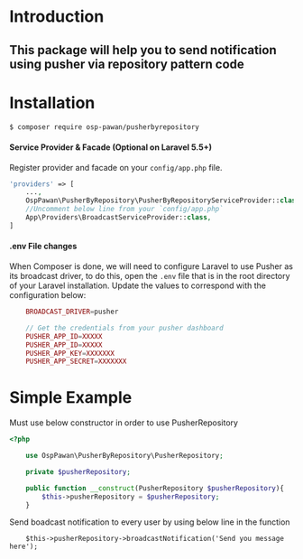 # Introduction
## This package will help you to send notification using pusher via repository pattern code

# Installation

```bash
$ composer require osp-pawan/pusherbyrepository
```
#### Service Provider & Facade (Optional on Laravel 5.5+)
Register provider and facade on your `config/app.php` file.
```php
'providers' => [
    ...,
    OspPawan\PusherByRepository\PusherByRepositoryServiceProvider::class,
    //Uncomment below line from your `config/app.php`
    App\Providers\BroadcastServiceProvider::class,
]
```
#### .env File changes
When Composer is done, we will need to configure Laravel to use Pusher as its broadcast driver, to do this, open the `.env` file that is in the root directory of your Laravel installation. Update the values to correspond with the configuration below:
```php
    BROADCAST_DRIVER=pusher

    // Get the credentials from your pusher dashboard
    PUSHER_APP_ID=XXXXX
    PUSHER_APP_ID=XXXXX
    PUSHER_APP_KEY=XXXXXXX
    PUSHER_APP_SECRET=XXXXXXX
```

# Simple Example

Must use below constructor in order to use PusherRepository
```php
<?php

    use OspPawan\PusherByRepository\PusherRepository;

    private $pusherRepository;

    public function __construct(PusherRepository $pusherRepository){
        $this->pusherRepository = $pusherRepository;
    }

```
Send boadcast notification to every user by using below line in the function

```<?php
    $this->pusherRepository->broadcastNotification('Send you message here');

```